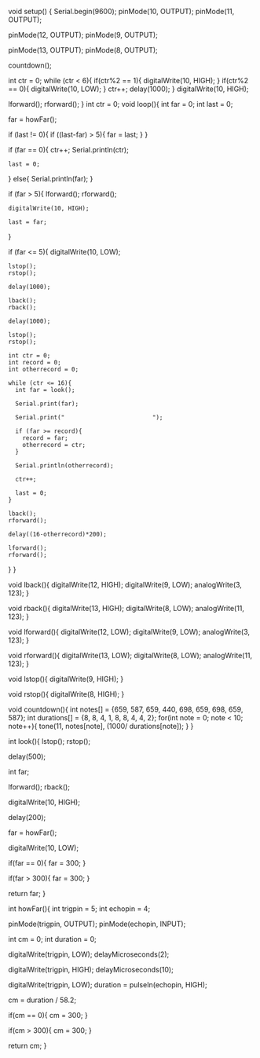 void setup() {
  Serial.begin(9600);
  pinMode(10, OUTPUT);
  pinMode(11, OUTPUT);
  
  pinMode(12, OUTPUT);
  pinMode(9, OUTPUT);

  pinMode(13, OUTPUT);
  pinMode(8, OUTPUT);

  countdown();
  
  int ctr = 0;
  while (ctr < 6){
    if(ctr%2 == 1){
      digitalWrite(10, HIGH);
    }
    if(ctr%2 == 0){
      digitalWrite(10, LOW);
    }
    ctr++;
    delay(1000);
  }
  digitalWrite(10, HIGH);
  
  lforward();
  rforward();
}
int ctr = 0;
void loop(){
  int far = 0;
  int last = 0;
    
  far = howFar();
  
  if (last != 0){
    if ((last-far) > 5){
      far = last;
    }
  }
  
  if (far == 0){
    ctr++;
    Serial.println(ctr);
    
    last = 0;
  }
  else{
    Serial.println(far);
  }
  
  if (far > 5){
    lforward();
    rforward();
    
    digitalWrite(10, HIGH);
    
    last = far;
  }
  
  if (far <= 5){
    digitalWrite(10, LOW);
    
    lstop();
    rstop();
        
    delay(1000);
    
    lback();
    rback();

    delay(1000);
    
    lstop();
    rstop();
    
    int ctr = 0;
    int record = 0;
    int otherrecord = 0;
    
    while (ctr <= 16){
      int far = look();
      
      Serial.print(far);
      
      Serial.print("                         ");
      
      if (far >= record){
        record = far;
        otherrecord = ctr;
      }
      
      Serial.println(otherrecord);
      
      ctr++;
      
      last = 0;
    }
    
    lback();
    rforward();
    
    delay((16-otherrecord)*200);
    
    lforward();
    rforward();
}
}

void lback(){
  digitalWrite(12, HIGH);
  digitalWrite(9, LOW);
  analogWrite(3, 123);
}

void rback(){
  digitalWrite(13, HIGH);
  digitalWrite(8, LOW);
  analogWrite(11, 123);
}

void lforward(){
  digitalWrite(12, LOW);
  digitalWrite(9, LOW);
  analogWrite(3, 123);
}

void rforward(){
  digitalWrite(13, LOW);
  digitalWrite(8, LOW);
  analogWrite(11, 123);
}

void lstop(){
  digitalWrite(9, HIGH);
}

void rstop(){
  digitalWrite(8, HIGH);
}

void countdown(){
  int notes[] = {659, 587, 659, 440, 698, 659, 698, 659, 587};
  int durations[] = {8, 8, 4, 1, 8, 8, 4, 4, 2};
  for(int note = 0; note < 10; note++){
    tone(11, notes[note], (1000/ durations[note]);
  }
}

int look(){
  lstop();
  rstop();
  
  delay(500);
  
  int far;
  
  lforward();
  rback();
  
  digitalWrite(10, HIGH);
  
  delay(200);
  
  far = howFar();
  
  digitalWrite(10, LOW);

  if(far == 0){
    far = 300;
  }

  if(far > 300){
    far = 300;
  }
  
  return far;
}

int howFar(){
  int trigpin = 5;
  int echopin = 4;
    
  pinMode(trigpin, OUTPUT);
  pinMode(echopin, INPUT);
  
  int cm = 0;
  int duration = 0;
  
  digitalWrite(trigpin, LOW);
  delayMicroseconds(2);
  
  digitalWrite(trigpin, HIGH);
  delayMicroseconds(10);
  
  digitalWrite(trigpin, LOW);
  duration = pulseIn(echopin, HIGH);
  
  cm = duration / 58.2;
  
  if(cm == 0){
    cm = 300;
  }

  if(cm > 300){
    cm = 300;
  }
  
  return cm;
}
